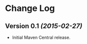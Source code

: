 Change Log
==========

Version 0.1 *(2015-02-27)*
----------------------------

 * Initial Maven Central release.
